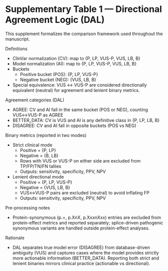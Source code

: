 # Supplementary Table 1 — Directional Agreement Logic (DAL)

This supplement formalizes the comparison framework used throughout the manuscript.

Definitions
- ClinVar normalization (CV): map to {P, LP, VUS-P, VUS, LB, B}
- Model normalization (AI): map to {P, LP, VUS-P, VUS, LB, B}
- Buckets
  - Positive bucket (POS): {P, LP, VUS-P}
  - Negative bucket (NEG): {VUS, LB, B}
- Special equivalence: VUS ↔ VUS-P are considered directionally equivalent (neutral) for agreement and lenient binary metrics.

Agreement categories (DAL)
- AGREE: CV and AI fall in the same bucket (POS or NEG), counting VUS↔VUS-P as AGREE
- BETTER_DATA: CV is VUS and AI is any definitive class in {P, LP, LB, B}
- DISAGREE: CV and AI fall in opposite buckets (POS vs NEG)

Binary metrics (reported in two modes)
- Strict clinical mode
  - Positive = {P, LP}
  - Negative = {B, LB}
  - Rows with VUS or VUS-P on either side are excluded from TP/FP/TN/FN tallies
  - Outputs: sensitivity, specificity, PPV, NPV
- Lenient directional mode
  - Positive = {P, LP, VUS-P}
  - Negative = {VUS, LB, B}
  - VUS↔VUS-P pairs are excluded (neutral) to avoid inflating FP
  - Outputs: sensitivity, specificity, PPV, NPV

Pre-processing notes
- Protein-synonymous (p.=, p.XnX, p.XxxnXxx) entries are excluded from protein-effect metrics and reported separately; splice-driven pathogenic synonymous variants are handled outside protein-effect analyses.

Rationale
- DAL separates true model error (DISAGREE) from database-driven ambiguity (VUS) and captures cases where the model provides strictly more actionable information (BETTER_DATA). Reporting both strict and lenient binaries mirrors clinical practice (actionable vs directional).

